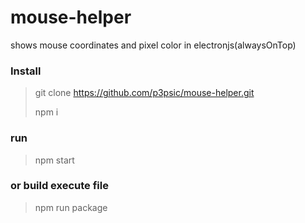 # mouse-helper
shows mouse coordinates and pixel color in electronjs(alwaysOnTop)

### Install
> git clone https://github.com/p3psic/mouse-helper.git
>
> npm i

### run
> npm start

### or build execute file
> npm run package

